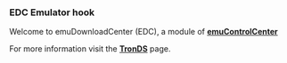 ### EDC Emulator hook

Welcome to emuDownloadCenter (EDC), a module of [**emuControlCenter**](https://github.com/PhoenixInteractiveNL/emuControlCenter/wiki/)

For more information visit the [**TronDS**](https://github.com/PhoenixInteractiveNL/edc-masterhook/wiki/Emulator-tronds#menu) page.
